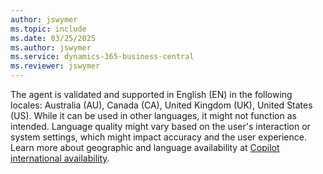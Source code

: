 ```yaml
---
author: jswymer
ms.topic: include
ms.date: 03/25/2025
ms.author: jswymer
ms.service: dynamics-365-business-central
ms.reviewer: jswymer
---
```

The agent is validated and supported in English (EN) in the following locales: Australia (AU), Canada (CA), United Kingdom (UK), United States (US). While it can be used in other languages, it might not function as intended. Language quality might vary based on the user's interaction or system settings, which might impact accuracy and the user experience. Learn more about geographic and language availability at [Copilot international availability](https://aka.ms/bapcopilot-intl-report-external).